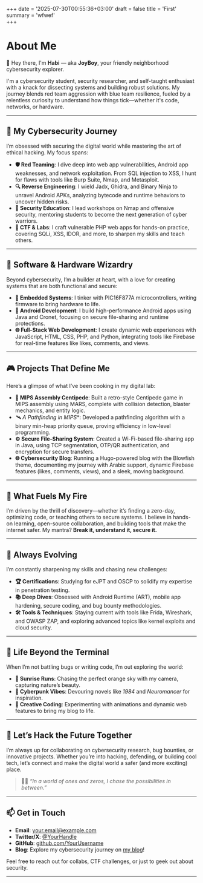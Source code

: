 +++
date = '2025-07-30T00:55:36+03:00'
draft = false
title = 'First'
summary = 'wfwef'    
+++

# About Me

👋 Hey there, I'm **Habi** — aka **JoyBoy**, your friendly neighborhood cybersecurity explorer.

I'm a cybersecurity student, security researcher, and self-taught enthusiast with a knack for dissecting systems and building robust solutions. My journey blends red team aggression with blue team resilience, fueled by a relentless curiosity to understand how things tick—whether it's code, networks, or hardware.

---

## 🔐 My Cybersecurity Journey

I’m obsessed with securing the digital world while mastering the art of ethical hacking. My focus spans:

- **🛡️ Red Teaming**: I dive deep into web app vulnerabilities, Android app weaknesses, and network exploitation. From SQL injection to XSS, I hunt for flaws with tools like Burp Suite, Nmap, and Metasploit.
- **🔍 Reverse Engineering**: I wield Jadx, Ghidra, and Binary Ninja to unravel Android APKs, analyzing bytecode and runtime behaviors to uncover hidden risks.
- **🧪 Security Education**: I lead workshops on Nmap and offensive security, mentoring students to become the next generation of cyber warriors.
- **🧰 CTF & Labs**: I craft vulnerable PHP web apps for hands-on practice, covering SQLi, XSS, IDOR, and more, to sharpen my skills and teach others.

---

## 📱 Software & Hardware Wizardry

Beyond cybersecurity, I’m a builder at heart, with a love for creating systems that are both functional and secure:

- **💾 Embedded Systems**: I tinker with PIC16F877A microcontrollers, writing firmware to bring hardware to life.
- **🤖 Android Development**: I build high-performance Android apps using Java and Cronet, focusing on secure file-sharing and runtime protections.
- **🌐 Full-Stack Web Development**: I create dynamic web experiences with JavaScript, HTML, CSS, PHP, and Python, integrating tools like Firebase for real-time features like likes, comments, and views.

---

## 🎮 Projects That Define Me

Here’s a glimpse of what I’ve been cooking in my digital lab:

- **🧠 MIPS Assembly Centipede**: Built a retro-style Centipede game in MIPS assembly using MARS, complete with collision detection, blaster mechanics, and entity logic.
- **🛰️ A* Pathfinding in MIPS**: Developed a pathfinding algorithm with a binary min-heap priority queue, proving efficiency in low-level programming.
- **⚙️ Secure File-Sharing System**: Created a Wi-Fi-based file-sharing app in Java, using TCP segmentation, OTP/QR authentication, and encryption for secure transfers.
- **🌐 Cybersecurity Blog**: Running a Hugo-powered blog with the Blowfish theme, documenting my journey with Arabic support, dynamic Firebase features (likes, comments, views), and a sleek, moving background.

---

## 🧭 What Fuels My Fire

I’m driven by the thrill of discovery—whether it’s finding a zero-day, optimizing code, or teaching others to secure systems. I believe in hands-on learning, open-source collaboration, and building tools that make the internet safer. My mantra? **Break it, understand it, secure it.**

---

## 🧠 Always Evolving

I’m constantly sharpening my skills and chasing new challenges:

- **🏆 Certifications**: Studying for eJPT and OSCP to solidify my expertise in penetration testing.
- **📚 Deep Dives**: Obsessed with Android Runtime (ART), mobile app hardening, secure coding, and bug bounty methodologies.
- **🛠️ Tools & Techniques**: Staying current with tools like Frida, Wireshark, and OWASP ZAP, and exploring advanced topics like kernel exploits and cloud security.

---

## 📸 Life Beyond the Terminal

When I’m not battling bugs or writing code, I’m out exploring the world:

- **🏃 Sunrise Runs**: Chasing the perfect orange sky with my camera, capturing nature’s beauty.
- **📖 Cyberpunk Vibes**: Devouring novels like *1984* and *Neuromancer* for inspiration.
- **🎨 Creative Coding**: Experimenting with animations and dynamic web features to bring my blog to life.

---

## 🤝 Let’s Hack the Future Together

I’m always up for collaborating on cybersecurity research, bug bounties, or innovative projects. Whether you’re into hacking, defending, or building cool tech, let’s connect and make the digital world a safer (and more exciting) place.

> 🧑‍💻 *“In a world of ones and zeros, I chase the possibilities in between.”*

---

## 📫 Get in Touch

- **Email**: [your.email@example.com](mailto:your.email@example.com)
- **Twitter/X**: [@YourHandle](https://x.com/YourHandle)
- **GitHub**: [github.com/YourUsername](https://github.com/YourUsername)
- **Blog**: Explore my cybersecurity journey on [my blog](#)!

Feel free to reach out for collabs, CTF challenges, or just to geek out about security.

---